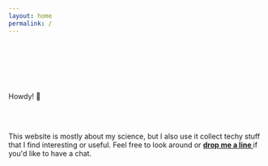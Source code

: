 ```yaml
---
layout: home
permalink: /
---
```


<p style="text-align: center; padding-bottom: 6em;">

Howdy! :wave:

<br>
<br>

This website is mostly about my science, but I also use it collect techy stuff that I find interesting or useful. Feel free to look around or <b><a href="mailto:{{ site.author.email | encode_email }}"> drop me a line </a></b> if you'd like to have a chat.</p>